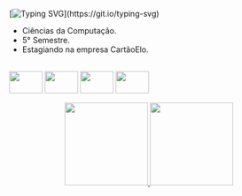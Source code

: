 [![Typing SVG](https://readme-typing-svg.demolab.com?font=Fira+Code&size=40&pause=1000&width=850&height=80&lines=Ol%C3%A1%2C+sejam+todos+bem-vindos(as)!!;Sou+Eliezer+Nascimento;Tenho+32+anos;Estudando+para+ser+um+Desenvolvedor!!)](https://git.io/typing-svg)

- Ciências da Computação.
- 5° Semestre.
- Estagiando na empresa CartãoElo.

<div style="display: inline_block"><br>
   <img align="center" height="40" width="60" src="https://cdn.jsdelivr.net/gh/devicons/devicon/icons/java/java-original-wordmark.svg" />
   <img align="center" height="40" width="60" src="https://cdn.jsdelivr.net/gh/devicons/devicon/icons/javascript/javascript-original.svg" />
   <img align="center" height="40" width="60" src="https://cdn.jsdelivr.net/gh/devicons/devicon/icons/html5/html5-original-wordmark.svg" />
   <img align="center" height="40" width="60" src="https://cdn.jsdelivr.net/gh/devicons/devicon/icons/css3/css3-original-wordmark.svg" />
</div>

<br>

<div align="center">
  <a href="https://github.com/Eliezer-hue">
  <img height="150em" src="https://github-readme-stats.vercel.app/api?username=Eliezer-hue&show_icons=true&theme=dark&include_all_commits=true&count_private=true"/>
  <img height="150em" src="https://github-readme-stats.vercel.app/api/top-langs/?username=Eliezer-hue&layout=compact&langs_count=7&theme=dark"/>
</div>


